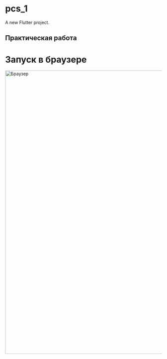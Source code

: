 # pcs_1

A new Flutter project.

## Практическая работа

# Запуск в браузере

<img width="912" alt="Браузер" src="https://github.com/user-attachments/assets/f806fa9d-3b6f-4f71-acfe-dac3c03296ee">
